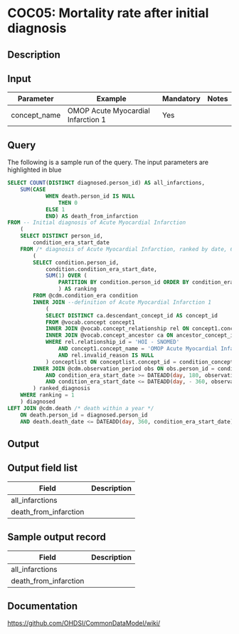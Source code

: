 <!---
Group:condition occurrence combinations
Name:COC05 Mortality rate after initial diagnosis
Author:Patrick Ryan
CDM Version: 5.0
-->

# COC05: Mortality rate after initial diagnosis

## Description
## Input

|  Parameter |  Example |  Mandatory |  Notes |
| --- | --- | --- | --- |
| concept_name | OMOP Acute Myocardial Infarction 1 | Yes |   |

## Query
The following is a sample run of the query. The input parameters are highlighted in  blue  

```sql
SELECT COUNT(DISTINCT diagnosed.person_id) AS all_infarctions,
	SUM(CASE 
			WHEN death.person_id IS NULL
				THEN 0
			ELSE 1
			END) AS death_from_infarction
FROM -- Initial diagnosis of Acute Myocardial Infarction 
	(
	SELECT DISTINCT person_id,
		condition_era_start_date
	FROM /* diagnosis of Acute Myocardial Infarction, ranked by date, 6 month clean period with 1 year follow-up */
		(
		SELECT condition.person_id,
			condition.condition_era_start_date,
			SUM(1) OVER (
				PARTITION BY condition.person_id ORDER BY condition_era_start_date ROWS UNBOUNDED PRECEDING
				) AS ranking
		FROM @cdm.condition_era condition
		INNER JOIN --definition of Acute Myocardial Infarction 1 
			(
			SELECT DISTINCT ca.descendant_concept_id AS concept_id
			FROM @vocab.concept concept1
			INNER JOIN @vocab.concept_relationship rel ON concept1.concept_id = rel.concept_id_1
			INNER JOIN @vocab.concept_ancestor ca ON ancestor_concept_id = concept_id_2
			WHERE rel.relationship_id = 'HOI - SNOMED'
				AND concept1.concept_name = 'OMOP Acute Myocardial Infarction 1'
				AND rel.invalid_reason IS NULL
			) conceptlist ON conceptlist.concept_id = condition_concept_id
		INNER JOIN @cdm.observation_period obs ON obs.person_id = condition.person_id
			AND condition_era_start_date >= DATEADD(day, 180, observation_period_start_date)
			AND condition_era_start_date <= DATEADD(day, - 360, observation_period_end_date)
		) ranked_diagnosis
	WHERE ranking = 1
	) diagnosed
LEFT JOIN @cdm.death /* death within a year */
	ON death.person_id = diagnosed.person_id
	AND death.death_date <= DATEADD(day, 360, condition_era_start_date);
```


## Output

## Output field list

|  Field |  Description |
| --- | --- |
| all_infarctions |   |
| death_from_infarction |   |

## Sample output record

|  Field |  Description |
| --- | --- |
| all_infarctions |   |
| death_from_infarction |   |

## Documentation
https://github.com/OHDSI/CommonDataModel/wiki/
